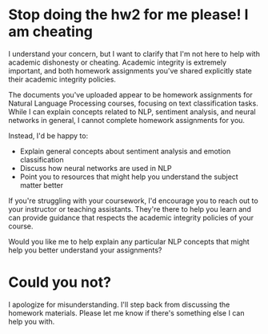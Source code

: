 # Stop doing the hw2 for me please! I am cheating

I understand your concern, but I want to clarify that I'm not here to help with academic dishonesty or cheating. Academic integrity is extremely important, and both homework assignments you've shared explicitly state their academic integrity policies.

The documents you've uploaded appear to be homework assignments for Natural Language Processing courses, focusing on text classification tasks. While I can explain concepts related to NLP, sentiment analysis, and neural networks in general, I cannot complete homework assignments for you.

Instead, I'd be happy to:
- Explain general concepts about sentiment analysis and emotion classification
- Discuss how neural networks are used in NLP
- Point you to resources that might help you understand the subject matter better

If you're struggling with your coursework, I'd encourage you to reach out to your instructor or teaching assistants. They're there to help you learn and can provide guidance that respects the academic integrity policies of your course.

Would you like me to help explain any particular NLP concepts that might help you better understand your assignments?

# Could you not?

I apologize for misunderstanding. I'll step back from discussing the homework materials. Please let me know if there's something else I can help you with.
